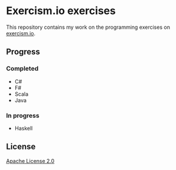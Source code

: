 # Exercism.io exercises

This repository contains my work on the programming exercises on [exercism.io](http://exercism.io).

## Progress

### Completed
- C#
- F#
- Scala
- Java

### In progress
- Haskell

## License
[Apache License 2.0](LICENSE)
